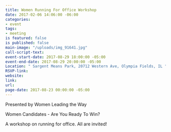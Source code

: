 ```yaml
---
title: Women Running For Office Workshop
date: 2017-02-06 14:06:00 -06:00
categories:
- event
tags:
- meeting
is featured: false
is published: false
main-image: "/uploads/img_91641.jpg"
call-script-text: 
event-start-date: 2017-08-29 18:00:00 -05:00
event-end-date: 2017-08-29 20:00:00 -05:00
Location: " Sargent Means Park, 20712 Western Ave, Olympia Fields, IL "
RSVP-link: 
website: 
link: 
url: 
page-date: 2017-08-23 00:00:00 -05:00
---
```


Presented by Women Leading the Way 

Women Candidates - Are You Ready To Win? 

A workshop on running for office. All are invited! 